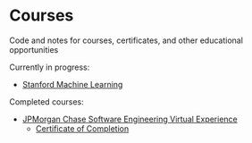 # Courses
Code and notes for courses, certificates, and other educational opportunities

Currently in progress:
* [Stanford Machine Learning](https://www.coursera.org/learn/machine-learning)

Completed courses:
* [JPMorgan Chase Software Engineering Virtual Experience](https://www.insidesherpa.com/virtual-internships/prototype/R5iK7HMxJGBgaSbvk/Software%20Engineering%20Virtual%20Experience)
    * [Certificate of Completion](https://insidesherpa.s3.amazonaws.com/completion-certificates/JP%20Morgan/R5iK7HMxJGBgaSbvk_JPMorgan%20Chase_Fn7RoBygGR4h9Wdtk_completion_certificate.pdf)